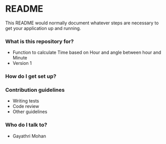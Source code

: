 # README #

This README would normally document whatever steps are necessary to get your application up and running.

### What is this repository for? ###

* Function to calculate Time based on Hour and angle between hour and Minute
* Version 1

### How do I get set up? ###

### Contribution guidelines ###

* Writing tests
* Code review
* Other guidelines

### Who do I talk to? ###

* Gayathri Mohan

